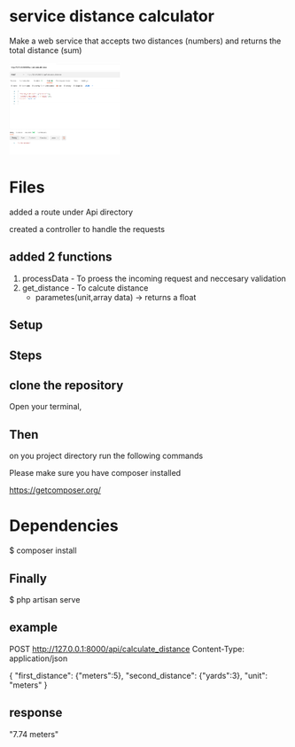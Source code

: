# service distance calculator
Make a web service that accepts two distances (numbers) and returns the total distance (sum)

<img src="distance_calculator/img.png" width="200"/>

# Files
added a route under Api directory

created a controller to handle the requests

## added 2 functions
 
1. processData - To proess the incoming request and neccesary validation
2. get_distance - To calcute distance
	- parametes(unit,array data) -> returns a float
	
## Setup

## Steps

## clone the repository

Open your terminal,

## Then

on you project directory run the following commands

Please make sure you have composer installed

https://getcomposer.org/

# Dependencies
$ composer install


## Finally
$ php artisan serve
	
	
## example
POST http://127.0.0.1:8000/api/calculate_distance
Content-Type: application/json

{
  "first_distance": {"meters":5},
  "second_distance": {"yards":3},
  "unit": "meters"
}

## response	
"7.74 meters"
	
